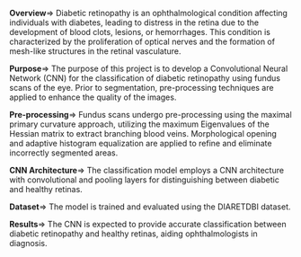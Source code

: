 **Overview**=> 
Diabetic retinopathy is an ophthalmological condition affecting individuals with diabetes, leading to distress in the retina due to the development of blood clots, lesions, or hemorrhages. This condition is characterized by the proliferation of optical nerves and the formation of mesh-like structures in the retinal vasculature.

**Purpose**=> 
The purpose of this project is to develop a Convolutional Neural Network (CNN) for the classification of diabetic retinopathy using fundus scans of the eye. Prior to segmentation, pre-processing techniques are applied to enhance the quality of the images.

**Pre-processing**=> 
Fundus scans undergo pre-processing using the maximal primary curvature approach, utilizing the maximum Eigenvalues of the Hessian matrix to extract branching blood veins.
Morphological opening and adaptive histogram equalization are applied to refine and eliminate incorrectly segmented areas.

**CNN Architecture**=> 
The classification model employs a CNN architecture with convolutional and pooling layers for distinguishing between diabetic and healthy retinas.

**Dataset**=> 
The model is trained and evaluated using the DIARETDBI dataset.

**Results**=> 
The CNN is expected to provide accurate classification between diabetic retinopathy and healthy retinas, aiding ophthalmologists in diagnosis.
